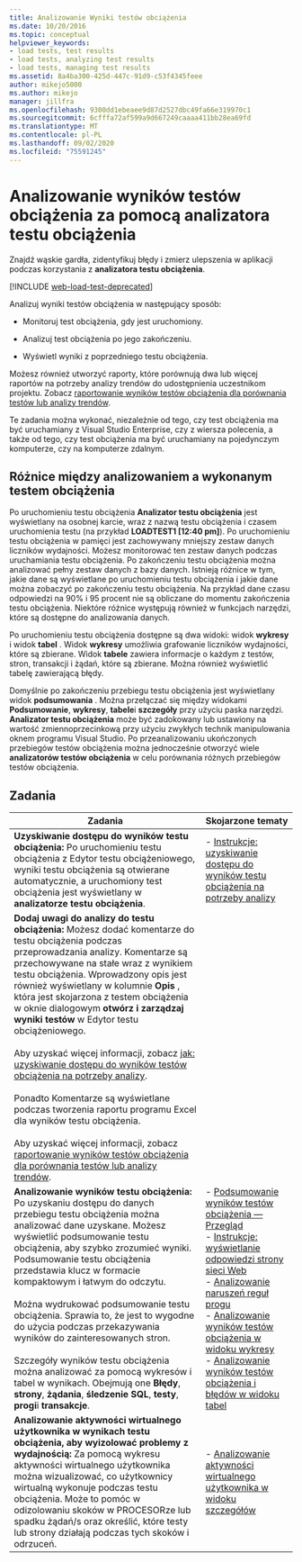 ```yaml
---
title: Analizowanie Wyniki testów obciążenia
ms.date: 10/20/2016
ms.topic: conceptual
helpviewer_keywords:
- load tests, test results
- load tests, analyzing test results
- load tests, managing test results
ms.assetid: 8a4ba300-425d-447c-91d9-c53f4345feee
author: mikejo5000
ms.author: mikejo
manager: jillfra
ms.openlocfilehash: 9300dd1ebeaee9d87d2527dbc49fa66e319970c1
ms.sourcegitcommit: 6cfffa72af599a9d667249caaaa411bb28ea69fd
ms.translationtype: MT
ms.contentlocale: pl-PL
ms.lasthandoff: 09/02/2020
ms.locfileid: "75591245"
---
```

# <a name="analyze-load-test-results-using-the-load-test-analyzer"></a>Analizowanie wyników testów obciążenia za pomocą analizatora testu obciążenia

Znajdź wąskie gardła, zidentyfikuj błędy i zmierz ulepszenia w aplikacji podczas korzystania z **analizatora testu obciążenia**.

[!INCLUDE [web-load-test-deprecated](includes/web-load-test-deprecated.md)]

Analizuj wyniki testów obciążenia w następujący sposób:

- Monitoruj test obciążenia, gdy jest uruchomiony.

- Analizuj test obciążenia po jego zakończeniu.

- Wyświetl wyniki z poprzedniego testu obciążenia.

Możesz również utworzyć raporty, które porównują dwa lub więcej raportów na potrzeby analizy trendów do udostępnienia uczestnikom projektu. Zobacz [raportowanie wyników testów obciążenia dla porównania testów lub analizy trendów](../test/compare-load-test-results.md).

Te zadania można wykonać, niezależnie od tego, czy test obciążenia ma być uruchamiany z Visual Studio Enterprise, czy z wiersza polecenia, a także od tego, czy test obciążenia ma być uruchamiany na pojedynczym komputerze, czy na komputerze zdalnym.

## <a name="differences-between-analyzing-a-running-and-a-completed-load-test"></a>Różnice między analizowaniem a wykonanym testem obciążenia

Po uruchomieniu testu obciążenia **Analizator testu obciążenia** jest wyświetlany na osobnej karcie, wraz z nazwą testu obciążenia i czasem uruchomienia testu (na przykład **LOADTEST1 [12:40 pm]**). Po uruchomieniu testu obciążenia w pamięci jest zachowywany mniejszy zestaw danych liczników wydajności. Możesz monitorować ten zestaw danych podczas uruchamiania testu obciążenia. Po zakończeniu testu obciążenia można analizować pełny zestaw danych z bazy danych. Istnieją różnice w tym, jakie dane są wyświetlane po uruchomieniu testu obciążenia i jakie dane można zobaczyć po zakończeniu testu obciążenia. Na przykład dane czasu odpowiedzi na 90% i 95 procent nie są obliczane do momentu zakończenia testu obciążenia. Niektóre różnice występują również w funkcjach narzędzi, które są dostępne do analizowania danych.

Po uruchomieniu testu obciążenia dostępne są dwa widoki: widok **wykresy** i widok **tabel** . Widok **wykresy** umożliwia grafowanie liczników wydajności, które są zbierane. Widok **tabele** zawiera informacje o każdym z testów, stron, transakcji i żądań, które są zbierane. Można również wyświetlić tabelę zawierającą błędy.

Domyślnie po zakończeniu przebiegu testu obciążenia jest wyświetlany widok **podsumowania** . Można przełączać się między widokami **Podsumowanie**, **wykresy**, **tabele**i **szczegóły** przy użyciu paska narzędzi. **Analizator testu obciążenia** może być zadokowany lub ustawiony na wartość zmiennoprzecinkową przy użyciu zwykłych technik manipulowania oknem programu Visual Studio. Po przeanalizowaniu ukończonych przebiegów testów obciążenia można jednocześnie otworzyć wiele **analizatorów testów obciążenia** w celu porównania różnych przebiegów testów obciążenia.

## <a name="tasks"></a>Zadania

|Zadania|Skojarzone tematy|
|-|-|
|**Uzyskiwanie dostępu do wyników testu obciążenia:** Po uruchomieniu testu obciążenia z Edytor testu obciążeniowego, wyniki testu obciążenia są otwierane automatycznie, a uruchomiony test obciążenia jest wyświetlany w **analizatorze testu obciążenia**.|-   [Instrukcje: uzyskiwanie dostępu do wyników testu obciążenia na potrzeby analizy](../test/how-to-access-load-test-results-for-analysis.md)|
|**Dodaj uwagi do analizy do testu obciążenia:** Możesz dodać komentarze do testu obciążenia podczas przeprowadzania analizy. Komentarze są przechowywane na stałe wraz z wynikiem testu obciążenia. Wprowadzony opis jest również wyświetlany w kolumnie **Opis** , która jest skojarzona z testem obciążenia w oknie dialogowym **otwórz i zarządzaj wyniki testów** w Edytor testu obciążeniowego.<br /><br /> Aby uzyskać więcej informacji, zobacz [jak: uzyskiwanie dostępu do wyników testów obciążenia na potrzeby analizy](../test/how-to-access-load-test-results-for-analysis.md).<br /><br /> Ponadto Komentarze są wyświetlane podczas tworzenia raportu programu Excel dla wyników testu obciążenia.<br /><br /> Aby uzyskać więcej informacji, zobacz [raportowanie wyników testów obciążenia dla porównania testów lub analizy trendów](../test/compare-load-test-results.md).||
|**Analizowanie wyników testu obciążenia:** Po uzyskaniu dostępu do danych przebiegu testu obciążenia można analizować dane uzyskane. Możesz wyświetlić podsumowanie testu obciążenia, aby szybko zrozumieć wyniki. Podsumowanie testu obciążenia przedstawia klucz w formacie kompaktowym i łatwym do odczytu.<br /><br /> Można wydrukować podsumowanie testu obciążenia. Sprawia to, że jest to wygodne do użycia podczas przekazywania wyników do zainteresowanych stron.<br /><br /> Szczegóły wyników testu obciążenia można analizować za pomocą wykresów i tabel w wynikach. Obejmują one **Błędy**, **strony**, **żądania**, **śledzenie SQL**, **testy**, **progi**i **transakcje**.|-   [Podsumowanie wyników testów obciążenia — Przegląd](../test/load-test-results-summary-overview.md)<br />-   [Instrukcje: wyświetlanie odpowiedzi strony sieci Web](../test/how-to-view-web-page-response-time-in-a-load-test.md)<br />-   [Analizowanie naruszeń reguł progu](../test/analyze-threshold-rule-violations-in-load-tests.md)<br />-   [Analizowanie wyników testów obciążenia w widoku wykresy](../test/analyze-load-test-results-in-the-graphs-view.md)<br />-   [Analizowanie wyników testów obciążenia i błędów w widoku tabel](../test/analyze-load-test-results-and-errors-in-the-tables-view.md)|
|**Analizowanie aktywności wirtualnego użytkownika w wynikach testu obciążenia, aby wyizolować problemy z wydajnością:** Za pomocą wykresu aktywności wirtualnego użytkownika można wizualizować, co użytkownicy wirtualną wykonuje podczas testu obciążenia. Może to pomóc w odizolowaniu skoków w PROCESORze lub spadku żądań/s oraz określić, które testy lub strony działają podczas tych skoków i odrzuceń.|-   [Analizowanie aktywności wirtualnego użytkownika w widoku szczegółów](../test/analyze-load-test-virtual-user-activity-in-the-details-view.md)|
